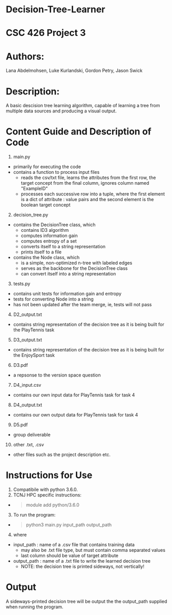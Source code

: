 # Decision-Tree-Learner
# CSC 426 Project 3
# Authors: 
Lana Abdelmohsen, Luke Kurlandski, Gordon Petry, Jason Swick
# Description: 
A basic descision tree learning algorithm, capable of learning a tree from multiple data sources and producing a visual output.
# Content Guide and Description of Code
1. main.py 
- primarily for executing the code
- contains a function to process input files
  - reads the csv/txt file, learns the attributes from the first row, the target concept from the final column, ignores column named "ExampleID"
  - processes each successive row into a tuple, where the first element is a dict of attribute : value pairs and the second element is the boolean target concept
2. decision_tree.py 
- contains the DecisionTree class, which
   - contains ID3 algorithm
   - computes information gain
   - computes entropy of a set
   - converts itself to a string representation
   - prints itself to a file
- contains the Node class, which
   - is a simple, non-optimized n-tree with labeled edges
   - serves as the backbone for the DecisionTree class
   - can convert itself into a string representation
3. tests.py
- contains unit tests for information gain and entropy
- tests for converting Node into a string
- has not been updated after the team merge, ie, tests will not pass
4. D2_output.txt
- contains string representation of the decision tree as it is being built for the PlayTennis task
5. D3_output.txt
- contains string representation of the decision tree as it is being built for the EnjoySport task
6. D3.pdf
- a repsonse to the version space question
7. D4_input.csv
- contains our own input data for PlayTennis task for task 4
8. D4_output.txt
- contains our own output data for PlayTennis task for task 4
9. D5.pdf
- group deliverable
10. other .txt, .csv
- other files such as the project description etc.
# Instructions for Use
1. Compatibile with python 3.6.0. 
2. TCNJ HPC specific instructions:
- > module add python/3.6.0
3. To run the program:
- > python3 main.py input_path output_path
4. where
- input_path : name of a .csv file that contains training data 
  - may also be .txt file type, but must contain comma separated values
  - last column should be value of target attribute
- output_path : name of a .txt file to write the learned decision tree
  - NOTE: the decision tree is printed sideways, not vertically!
# Output
A sideways-printed decision tree will be output the the output_path supplied when running the program.
